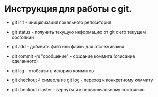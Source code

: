 # Инструкция для работы с git.

* git init - иницилизация локального репозитория 

* git status - получить текущую информацию от git о его текущем состоянии

* git add - добавить файл или файлы для отслеживания

* git commit -m "сообщение" - создание коммита (описание сделанного)

* git log - отобразить историю коммитов

* git checkout 4 символа из git log - переход к конкретному коммиту

* git checkout master - вернуться к первоночальному состоянию